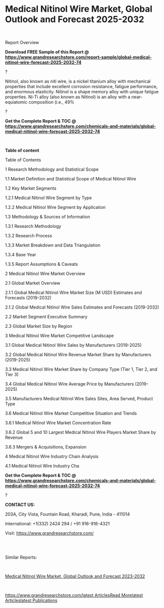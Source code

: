 <h1>Medical Nitinol Wire Market, Global Outlook and Forecast 2025-2032</h1><br/><p>Report Overview</p>
 
 
 
 <div><b>Download FREE Sample of this Report @ <a href="https://www.grandresearchstore.com/report-sample/global-medical-nitinol-wire-forecast-2025-2032-74">https://www.grandresearchstore.com/report-sample/global-medical-nitinol-wire-forecast-2025-2032-74</a></b></div>
 
 
 
 <p>? </p>
 
 
 
 <p>Nitinol, also known as niti wire, is a nickel titanium alloy with mechanical properties that include excellent corrosion resistance, fatigue performance, and enormous elasticity. Nitinol is a shape memory alloy with unique fatigue properties. Ni-Ti alloy (also known as Nitinol) is an alloy with a near-equiatomic composition (i.e., 49%</p>
 
 
 
 <p>? </p>
 
 
 
 <div><b>Get the Complete Report & TOC @ <a href="https://www.grandresearchstore.com/chemicals-and-materials/global-medical-nitinol-wire-forecast-2025-2032-74">https://www.grandresearchstore.com/chemicals-and-materials/global-medical-nitinol-wire-forecast-2025-2032-74</a></b></div>
 
 
 
 <p><br />
 
 <b>Table of content</b></p>
 
 
 
 <p>Table of Contents<br />
 
 1 Research Methodology and Statistical Scope<br />
 
 1.1 Market Definition and Statistical Scope of Medical Nitinol Wire<br />
 
 1.2 Key Market Segments<br />
 
 1.2.1 Medical Nitinol Wire Segment by Type<br />
 
 1.2.2 Medical Nitinol Wire Segment by Application<br />
 
 1.3 Methodology & Sources of Information<br />
 
 1.3.1 Research Methodology<br />
 
 1.3.2 Research Process<br />
 
 1.3.3 Market Breakdown and Data Triangulation<br />
 
 1.3.4 Base Year<br />
 
 1.3.5 Report Assumptions & Caveats<br />
 
 2 Medical Nitinol Wire Market Overview<br />
 
 2.1 Global Market Overview<br />
 
 2.1.1 Global Medical Nitinol Wire Market Size (M USD) Estimates and Forecasts (2019-2032)<br />
 
 2.1.2 Global Medical Nitinol Wire Sales Estimates and Forecasts (2019-2032)<br />
 
 2.2 Market Segment Executive Summary<br />
 
 2.3 Global Market Size by Region<br />
 
 3 Medical Nitinol Wire Market Competitive Landscape<br />
 
 3.1 Global Medical Nitinol Wire Sales by Manufacturers (2019-2025)<br />
 
 3.2 Global Medical Nitinol Wire Revenue Market Share by Manufacturers (2019-2025)<br />
 
 3.3 Medical Nitinol Wire Market Share by Company Type (Tier 1, Tier 2, and Tier 3)<br />
 
 3.4 Global Medical Nitinol Wire Average Price by Manufacturers (2019-2025)<br />
 
 3.5 Manufacturers Medical Nitinol Wire Sales Sites, Area Served, Product Type<br />
 
 3.6 Medical Nitinol Wire Market Competitive Situation and Trends<br />
 
 3.6.1 Medical Nitinol Wire Market Concentration Rate<br />
 
 3.6.2 Global 5 and 10 Largest Medical Nitinol Wire Players Market Share by Revenue<br />
 
 3.6.3 Mergers & Acquisitions, Expansion<br />
 
 4 Medical Nitinol Wire Industry Chain Analysis<br />
 
 4.1 Medical Nitinol Wire Industry Cha</p>
 
 
 
 <div><b>Get the Complete Report & TOC @ <a href="https://www.grandresearchstore.com/chemicals-and-materials/global-medical-nitinol-wire-forecast-2025-2032-74">https://www.grandresearchstore.com/chemicals-and-materials/global-medical-nitinol-wire-forecast-2025-2032-74</a></b></div>
 
 
 
 <p>? </p>
 
 
 
 <p><b>CONTACT US:</b><br />
 
 203A, City Vista, Fountain Road, Kharadi, Pune, India - 411014<br />
 
 International: +1(332) 2424 294 / +91 916-916-4321<br />
 
 Visit: <a href="https://www.grandresearchstore.com/">https://www.grandresearchstore.com/</a><br />
 
 <br />
 
 <br />
 
 Similar Reports:<br />
 
 <br />
 
 <a href="https://www.grandresearchstore.com/chemicals-and-materials/global-medical-nitinol-wire-forecast-2023-2032-968">Medical Nitinol Wire Market, Global Outlook and Forecast 2023-2032</a><br />
 
 <br />
 
 <a href="https://gyeongbokgung.com">https://www.grandresearchstore.com/</a><a href="https://hallyeomaritime.com">latest Articles</a><a href="https://jingwansa.com">Read More</a><a href="https://nguoiviet.jp/">latest Articles</a><a href="https://www.intelmarketresearch.com/">latest Publications</a></p>